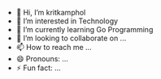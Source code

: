 - 👋 Hi, I’m kritkamphol
- 👀 I’m interested in Technology
- 🌱 I’m currently learning Go Programming
- 💞️ I’m looking to collaborate on ...
- 📫 How to reach me ...
- 😄 Pronouns: ...
- ⚡ Fun fact: ...

<!---
kritkamphol/kritkamphol is a ✨ special ✨ repository because its `README.md` (this file) appears on your GitHub profile.
You can click the Preview link to take a look at your changes.
--->
